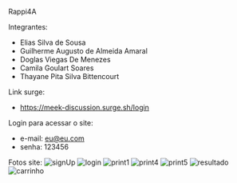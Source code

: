 Rappi4A

Integrantes: 
- Elias Silva de Sousa
- Guilherme Augusto de Almeida Amaral
- Doglas Viegas De Menezes
- Camila Goulart Soares
- Thayane Pita Silva Bittencourt

Link surge:
- https://meek-discussion.surge.sh/login

Login para acessar o site: 
- e-mail: eu@eu.com
- senha:  123456

Fotos site:
![signUp](https://user-images.githubusercontent.com/85360804/132992819-aaf4e7ab-5346-4905-a345-8f0eeb1e72bc.png)
![login](https://user-images.githubusercontent.com/85360804/132992812-9ce2815b-1b08-4d53-b852-3321fa573c3c.png)
![print1](https://user-images.githubusercontent.com/85360804/132992813-8830b77b-e1b7-4027-875c-449853a42a8b.png)
![print4](https://user-images.githubusercontent.com/85360804/132992815-34045dbe-b73e-4205-b2fc-d0dedc534b26.png)
![print5](https://user-images.githubusercontent.com/85360804/132992816-bc86cc94-e9c2-4600-bd68-c6cd018877be.png)
![resultado](https://user-images.githubusercontent.com/85360804/132992818-0c3072cc-3566-41aa-8bf3-56a0e9cfdf37.png)
![carrinho](https://user-images.githubusercontent.com/85360804/132992809-ff91d16c-37ce-4bc6-a120-c14b7e8169c5.png)

